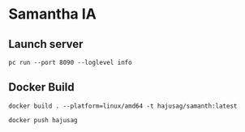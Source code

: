 # Samantha IA 

## Launch server 
```pc run --port 8090 --loglevel info```


## Docker Build

```docker build . --platform=linux/amd64 -t hajusag/samanth:latest```

```docker push hajusag```